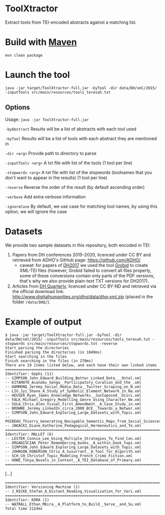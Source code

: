 # ToolXtractor
Extract tools from TEI-encoded abstracts against a matching list.

# Build with [Maven](https://maven.apache.org/)
```mvn clean package```

# Launch the tool
```java -jar target/ToolXtractor-full.jar -byTool -dir data/DH/xml/2015/ -inputTools src/main/resources/tools_teresah.txt```

## Options
Usage: ```java -jar ToolXtractor-full.jar```

 ```-byAbstract```
 Results will be a list of abstracts with each tool used
 
 ```-byTool```
 Results will be a list of tools with each abstract they are mentioned in
 
 ```-dir <arg>```
 Provide path to directory to parse
 
 ```-inputTools <arg>```
 A txt file with list of the tools (1 tool per line)
 
 ```-stopwords <arg>```
 A txt file with list of the stopwords (toolnames that you don't want to appear in the results) (1 tool per line)
 
 ```-reverse```
 Reverse the order of the result (by default ascending order)
 
 ```-verbose```
 Add extra verbose information
 
 ```-ignoreCase```
 By default, we use case for matching tool names, by using this option, we will ignore the case

# Datasets
We provide two sample datasets in this repository, both encoded in TEI:

1. Papers from DH conferences 2015–2020, licenced under CC BY and retrieved from ADHO's GitHub page: https://github.com/ADHO/
   * caveat: for papers of [DH2017](https://github.com/ADHO/dh2017) we used the tool [Grobid](https://github.com/kermitt2/grobid/) to create XML-TEI files (however, Grobid failed to convert all files properly, some of these conversions contain only parts of the PDF versions, that's why we also provide plain-text TXT versions for DH2017).
2. Articles from [DH Quarterly](http://www.digitalhumanities.org/dhq/), licenced under CC BY-ND and retrieved via the official download link: http://www.digitalhumanities.org/dhq/data/dhq-xml.zip (placed in the folder ```/data/DHQ/```).

# Example of output
```
$ java -jar target/ToolXtractor-full.jar -byTool -dir data/DH/xml/2015/ -inputTools src/main/resources/tools_teresah.txt -stopwords src/main/resources/stopwords.txt -reverse
Start parsing the directories
Finished parsing the directories (in 1849ms)
Start searching in the files
Finish searching in the files (in 270ms)
There are 19 items listed below, and each have their own linked items
====================================================================================
Identifier: Gephi (11)
-- SIMPSON_John_Edward_Building_Better_Linked_Data___Ontol.xml
-- KITAMOTO_Asanobu_Senga__Participatory_Curation_and_the_.xml
-- HAMMOND_Jeremy_Social_Media_Data__Twitter_Scraping_on_N.xml
-- LIU_Jyi_Shane_A_Study_of_Symbolic_Element_Network_in_Na.xml
-- HEUSER_Ryan_James_Knowledge_Networks__Juxtaposed__Disci.xml
-- FALK_Michael_Gregory_Modelling_Genre_Using_Character_Ne.xml
-- SULA_Chris_Alen_Visual_First_Amendment__A_Case_Study_in.xml
-- BROWNE_Jeremy_LinkedIn_circa_2000_BCE__Towards_a_Networ.xml
-- SIMPSON_John_Edward_Exploring_Large_Datasets_with_Topic.xml
-- POIBEAU_Thierry_Generating_Navigable_Semantic_Maps_from_Social_Sciences_Corpora.xml
-- JAKACKI_Diane_Katherine_Pedagogical_Hermeneutics_and_Te.xml
====================================================================================
Identifier: MALLET (6)
-- LESTER_Connie_Lee_Using_Multiple_Strategies_To_Find_Con.xml
-- ORGANISCIAK_Peter_Remembering_books__A_within_book_topi.xml
-- SIMPSON_John_Edward_Exploring_Large_Datasets_with_Topic.xml
-- JOHNSON_ROBERSON_Chris_A_Susurrant__A_Tool_for_Algorith.xml
-- SCH_CH_Christof_Topic_Modeling_French_Crime_Fiction.xml
-- HOWE_Tonya_Novels_in_Context__A_TEI_Database_of_Primary.xml
====================================================================================
```
[...]
```
====================================================================================
Identifier: Versioning Machine (1)
-- J_NICKE_Stefan_A_Distant_Reading_Visualization_for_Vari.xml
====================================================================================
Identifier: KORA (1)
-- WATRALL_Ethan_Mbira__A_Platform_to_Build__Serve__and_Su.xml
Total time 2124ms
```
